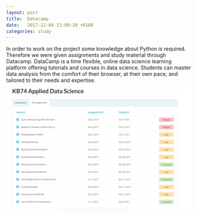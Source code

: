 ```yaml
---
layout: post
title:  Datacamp
date:   2017-12-04 13:09:10 +0100
categories: study
---
```


In order to work on the project some knowledge about Python is required. Therefore we were given assignments and study material through Datacamp. DataCamp is a time flexible, online data science learning platform offering tutorials and courses in data science. Students can master data analysis from the comfort of their browser, at their own pace, and tailored to their needs and expertise.

<div class="fluid-media">
  <img src="/public/images/datacamp.png" />
</div>